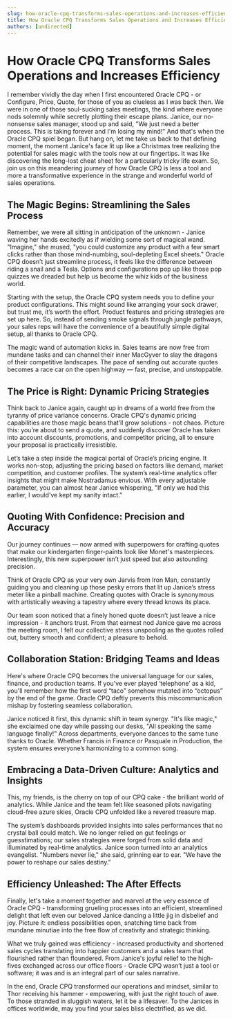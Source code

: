 ```yaml
---
slug: how-oracle-cpq-transforms-sales-operations-and-increases-efficiency
title: How Oracle CPQ Transforms Sales Operations and Increases Efficiency
authors: [undirected]
---
```



# How Oracle CPQ Transforms Sales Operations and Increases Efficiency

I remember vividly the day when I first encountered Oracle CPQ - or Configure, Price, Quote, for those of you as clueless as I was back then. We were in one of those soul-sucking sales meetings, the kind where everyone nods solemnly while secretly plotting their escape plans. Janice, our no-nonsense sales manager, stood up and said, "We just need a better process. This is taking forever and I'm losing my mind!" And that's when the Oracle CPQ spiel began. But hang on, let me take us back to that defining moment, the moment Janice's face lit up like a Christmas tree realizing the potential for sales magic with the tools now at our fingertips. It was like discovering the long-lost cheat sheet for a particularly tricky life exam. So, join us on this meandering journey of how Oracle CPQ is less a tool and more a transformative experience in the strange and wonderful world of sales operations.

## The Magic Begins: Streamlining the Sales Process

Remember, we were all sitting in anticipation of the unknown - Janice waving her hands excitedly as if wielding some sort of magical wand. "Imagine," she mused, "you could customize any product with a few smart clicks rather than those mind-numbing, soul-depleting Excel sheets." Oracle CPQ doesn’t just streamline process, it feels like the difference between riding a snail and a Tesla. Options and configurations pop up like those pop quizzes we dreaded but help us become the whiz kids of the business world.

Starting with the setup, the Oracle CPQ system needs you to define your product configurations. This might sound like arranging your sock drawer, but trust me, it’s worth the effort. Product features and pricing strategies are set up here. So, instead of sending smoke signals through jungle pathways, your sales reps will have the convenience of a beautifully simple digital setup, all thanks to Oracle CPQ.

The magic wand of automation kicks in. Sales teams are now free from mundane tasks and can channel their inner MacGyver to slay the dragons of their competitive landscapes. The pace of sending out accurate quotes becomes a race car on the open highway — fast, precise, and unstoppable. 

## The Price is Right: Dynamic Pricing Strategies

Think back to Janice again, caught up in dreams of a world free from the tyranny of price variance concerns. Oracle CPQ's dynamic pricing capabilities are those magic beans that’ll grow solutions - not chaos. Picture this: you’re about to send a quote, and suddenly discover Oracle has taken into account discounts, promotions, and competitor pricing, all to ensure your proposal is practically irresistible. 

Let’s take a step inside the magical portal of Oracle’s pricing engine. It works non-stop, adjusting the pricing based on factors like demand, market competition, and customer profiles. The system’s real-time analytics offer insights that might make Nostradamus envious. With every adjustable parameter, you can almost hear Janice whispering, "If only we had this earlier, I would've kept my sanity intact."

## Quoting With Confidence: Precision and Accuracy

Our journey continues — now armed with superpowers for crafting quotes that make our kindergarten finger-paints look like Monet's masterpieces. Interestingly, this new superpower isn’t just speed but also astounding precision. 

Think of Oracle CPQ as your very own Jarvis from Iron Man, constantly guiding you and cleaning up those pesky errors that lit up Janice’s stress meter like a pinball machine. Creating quotes with Oracle is synonymous with artistically weaving a tapestry where every thread knows its place. 

Our team soon noticed that a finely honed quote doesn’t just leave a nice impression - it anchors trust. From that earnest nod Janice gave me across the meeting room, I felt our collective stress unspooling as the quotes rolled out, buttery smooth and confident; a pleasure to behold.

## Collaboration Station: Bridging Teams and Ideas

Here's where Oracle CPQ becomes the universal language for our sales, finance, and production teams. If you've ever played ‘telephone’ as a kid, you'll remember how the first word “taco” somehow mutated into “octopus” by the end of the game. Oracle CPQ deftly prevents this miscommunication mishap by fostering seamless collaboration.

Janice noticed it first, this dynamic shift in team synergy. "It's like magic," she exclaimed one day while passing our desks, "All speaking the same language finally!" Across departments, everyone dances to the same tune thanks to Oracle. Whether Francis in Finance or Pasquale in Production, the system ensures everyone’s harmonizing to a common song.

## Embracing a Data-Driven Culture: Analytics and Insights

This, my friends, is the cherry on top of our CPQ cake - the brilliant world of analytics. While Janice and the team felt like seasoned pilots navigating cloud-free azure skies, Oracle CPQ unfolded like a revered treasure map.

The system’s dashboards provided insights into sales performances that no crystal ball could match. We no longer relied on gut feelings or guesstimations; our sales strategies were forged from solid data and illuminated by real-time analytics. Janice soon turned into an analytics evangelist. "Numbers never lie," she said, grinning ear to ear. "We have the power to reshape our sales destiny."

## Efficiency Unleashed: The After Effects

Finally, let's take a moment together and marvel at the very essence of Oracle CPQ - transforming grueling processes into an efficient, streamlined delight that left even our beloved Janice dancing a little jig in disbelief and joy. Picture it: endless possibilities open, snatching time back from mundane minutiae into the free flow of creativity and strategic thinking.

What we truly gained was efficiency - increased productivity and shortened sales cycles translating into happier customers and a sales team that flourished rather than floundered. From Janice's joyful relief to the high-fives exchanged across our office floors - Oracle CPQ wasn’t just a tool or software; it was and is an integral part of our sales narrative.

In the end, Oracle CPQ transformed our operations and mindset, similar to Thor receiving his hammer - empowering, with just the right touch of awe. To those stranded in sluggish waters, let it be a lifesaver. To the Janices in offices worldwide, may you find your sales bliss electrified, as we did.